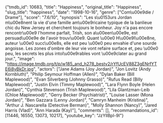 {"tmdb_id": 10683, "title": "Happiness", "original_title": "Happiness", "slug_title": "happiness", "date": "1998-10-16", "genre": ["Com\u00e9die / Drame"], "score": "7.6/10", "synopsis": "Les s\u0153urs Jordan m\u00e8nent la vie d'une famille am\u00e9ricaine typique de la banlieue chic du New Jersey et cherchent toujours le bonheur. Joy n'a pas encore rencontr\u00e9 l'homme parfait, Trish, son a\u00een\u00e9e, est persuad\u00e9e de l'avoir trouv\u00e9. Quant \u00e0 H\u00e9l\u00e8ne, auteur \u00e0 succ\u00e8s, elle est peu \u00e0 peu envahie d'une sourde angoisse. Les zones d'ombre de leur vie vont refaire surface et, peu \u00e0 peu, les secrets les plus intol\u00e9rables vont \u00e9clater au grand jour.", "image": "https://image.tmdb.org/t/p/w185_and_h278_bestv2/rYfUcEV88Z3gENrfYTE6i8yBkDr.jpg", "actors": ["Jane Adams (Joy Jordan)", "Jon Lovitz (Andy Kornbluth)", "Philip Seymour Hoffman (Allen)", "Dylan Baker (Bill Maplewood)", "Evan Silverberg (Johnny Grasso)", "Rufus Read (Billy Maplewood)", "Justin Elvin (Timmy Maplewood)", "Lara Flynn Boyle (Helen Jordan)", "Cynthia Stevenson (Trish Maplewood)", "Lila Glantzman-Leib (Chloe Maplewood)", "Gerry Becker (Psychiatrist)", "Louise Lasser (Mona Jordan)", "Ben Gazzara (Lenny Jordan)", "Camryn Manheim (Kristina)", "Arthur J. Nascarella (Detective Berman)", "Molly Shannon (Nancy)", "Jared Harris (Vlad)", "Ann Harada (Kay)"], "comments": [], "recommandations_id": [11446, 16550, 13073, 10217], "youtube_key": "JzYllBpl-9I"}